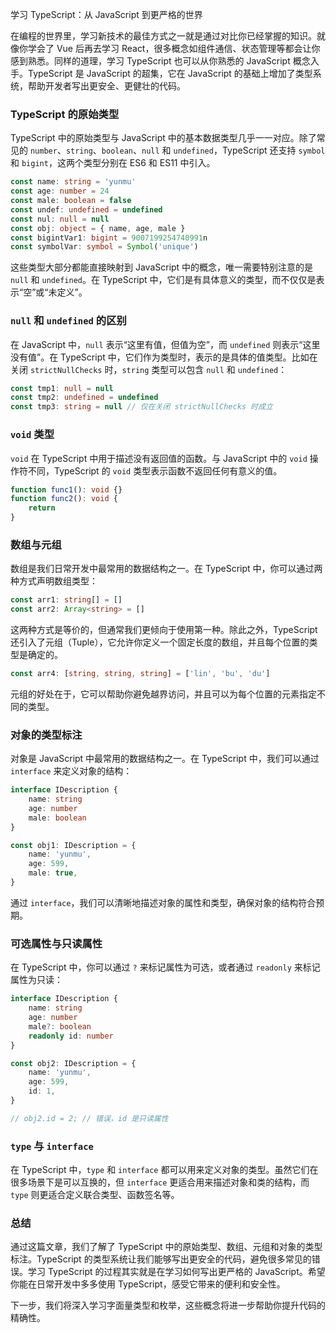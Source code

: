 学习 TypeScript：从 JavaScript 到更严格的世界

在编程的世界里，学习新技术的最佳方式之一就是通过对比你已经掌握的知识。就像你学会了 Vue 后再去学习 React，很多概念如组件通信、状态管理等都会让你感到熟悉。同样的道理，学习 TypeScript 也可以从你熟悉的 JavaScript 概念入手。TypeScript 是 JavaScript 的超集，它在 JavaScript 的基础上增加了类型系统，帮助开发者写出更安全、更健壮的代码。

### TypeScript 的原始类型

TypeScript 中的原始类型与 JavaScript 中的基本数据类型几乎一一对应。除了常见的 `number`、`string`、`boolean`、`null` 和 `undefined`，TypeScript 还支持 `symbol` 和 `bigint`，这两个类型分别在 ES6 和 ES11 中引入。

```typescript
const name: string = 'yunmu'
const age: number = 24
const male: boolean = false
const undef: undefined = undefined
const nul: null = null
const obj: object = { name, age, male }
const bigintVar1: bigint = 9007199254740991n
const symbolVar: symbol = Symbol('unique')
```

这些类型大部分都能直接映射到 JavaScript 中的概念，唯一需要特别注意的是 `null` 和 `undefined`。在 TypeScript 中，它们是有具体意义的类型，而不仅仅是表示“空”或“未定义”。

### `null` 和 `undefined` 的区别

在 JavaScript 中，`null` 表示“这里有值，但值为空”，而 `undefined` 则表示“这里没有值”。在 TypeScript 中，它们作为类型时，表示的是具体的值类型。比如在关闭 `strictNullChecks` 时，`string` 类型可以包含 `null` 和 `undefined`：

```typescript
const tmp1: null = null
const tmp2: undefined = undefined
const tmp3: string = null // 仅在关闭 strictNullChecks 时成立
```

### `void` 类型

`void` 在 TypeScript 中用于描述没有返回值的函数。与 JavaScript 中的 `void` 操作符不同，TypeScript 的 `void` 类型表示函数不返回任何有意义的值。

```typescript
function func1(): void {}
function func2(): void {
	return
}
```

### 数组与元组

数组是我们日常开发中最常用的数据结构之一。在 TypeScript 中，你可以通过两种方式声明数组类型：

```typescript
const arr1: string[] = []
const arr2: Array<string> = []
```

这两种方式是等价的，但通常我们更倾向于使用第一种。除此之外，TypeScript 还引入了元组（Tuple），它允许你定义一个固定长度的数组，并且每个位置的类型是确定的。

```typescript
const arr4: [string, string, string] = ['lin', 'bu', 'du']
```

元组的好处在于，它可以帮助你避免越界访问，并且可以为每个位置的元素指定不同的类型。

### 对象的类型标注

对象是 JavaScript 中最常用的数据结构之一。在 TypeScript 中，我们可以通过 `interface` 来定义对象的结构：

```typescript
interface IDescription {
	name: string
	age: number
	male: boolean
}

const obj1: IDescription = {
	name: 'yunmu',
	age: 599,
	male: true,
}
```

通过 `interface`，我们可以清晰地描述对象的属性和类型，确保对象的结构符合预期。

### 可选属性与只读属性

在 TypeScript 中，你可以通过 `?` 来标记属性为可选，或者通过 `readonly` 来标记属性为只读：

```typescript
interface IDescription {
	name: string
	age: number
	male?: boolean
	readonly id: number
}

const obj2: IDescription = {
	name: 'yunmu',
	age: 599,
	id: 1,
}

// obj2.id = 2; // 错误，id 是只读属性
```

### `type` 与 `interface`

在 TypeScript 中，`type` 和 `interface` 都可以用来定义对象的类型。虽然它们在很多场景下是可以互换的，但 `interface` 更适合用来描述对象和类的结构，而 `type` 则更适合定义联合类型、函数签名等。

### 总结

通过这篇文章，我们了解了 TypeScript 中的原始类型、数组、元组和对象的类型标注。TypeScript 的类型系统让我们能够写出更安全的代码，避免很多常见的错误。学习 TypeScript 的过程其实就是在学习如何写出更严格的 JavaScript。希望你能在日常开发中多多使用 TypeScript，感受它带来的便利和安全性。

下一步，我们将深入学习字面量类型和枚举，这些概念将进一步帮助你提升代码的精确性。
